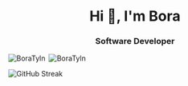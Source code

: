 <h1 align="center">Hi 👋, I'm Bora</h1>
<h3 align="center">Software Developer</h3>

<p><img align="left" src="https://github-readme-stats.vercel.app/api/top-langs?username=BoraTyln&show_icons=true&locale=en&layout=compact&bg_color=000000&text_color=ff0066" alt="BoraTyln" /></p>

<p>&nbsp;<img left="right" src="https://github-readme-stats.vercel.app/api?username=BoraTyln&show_icons=true&bg_color=000000&text_color=6666ff" alt="BoraTyln" /></p>

<a ><img src="https://streak-stats.demolab.com?user=BoraTyln&theme=highcontrast" alt="GitHub Streak" /></a>
